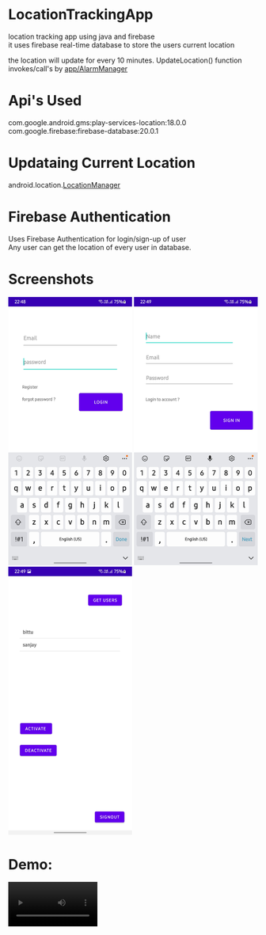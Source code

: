 # LocationTrackingApp
location tracking app using java and firebase<br>
it uses firebase real-time database to store the users current location

the location will update for every 10 minutes. UpdateLocation() function invokes/call's by [app/AlarmManager](https://developer.android.com/reference/android/app/AlarmManager)<br>

# Api's Used
com.google.android.gms:play-services-location:18.0.0<br>
com.google.firebase:firebase-database:20.0.1

# Updataing Current Location 
android.location.[LocationManager](https://developer.android.com/reference/android/location/LocationManager)

# Firebase Authentication
Uses Firebase Authentication for login/sign-up of user<br>
Any user can get the location of every user in database.

# Screenshots
<p >
  <img src="/images/login.jpg" width="250" title="hover text">
  <img src="/images/signup.jpg" width="250" title="hover text">
  <img src="/images/users&location.jpg" width="250" title="hover text">
</p>

# Demo:

<video src='https://user-images.githubusercontent.com/61927341/134220879-45142d75-cdc6-4457-b0da-68e1ee8cfcdf.mp4' width=180/>
